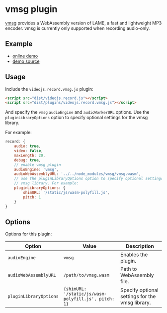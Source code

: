# vmsg plugin

[vmsg](https://github.com/Kagami/vmsg) provides a WebAssembly version of LAME, a fast
and lightweight MP3 encoder. vmsg is currently only supported when recording audio-only.

## Example

- [online demo](https://collab-project.github.io/videojs-record/demo/audio-only-mp3.html)
- [demo source](https://github.com/collab-project/videojs-record/blob/master/examples/plugins/audio-only-mp3.html)

## Usage

Include the `videojs.record.vmsg.js` plugin:

```html
<script src="dist/videojs.record.js"></script>
<script src="dist/plugins/videojs.record.vmsg.js"></script>
```

And specify the `vmsg` `audioEngine` and `audioWorkerURL` options. Use the
`pluginLibraryOptions` option to specify optional settings for the vmsg library.

For example:

```javascript
record: {
    audio: true,
    video: false,
    maxLength: 20,
    debug: true,
    // enable vmsg plugin
    audioEngine: 'vmsg',
    audioWebAssemblyURL: '../../node_modules/vmsg/vmsg.wasm',
    // use the pluginLibraryOptions option to specify optional settings for the
    // vmsg library. For example:
    pluginLibraryOptions: {
        shimURL: '/static/js/wasm-polyfill.js',
        pitch: 1
    }
}
```

## Options

Options for this plugin:

| Option | Value | Description |
| --- | --- | --- |
| `audioEngine` | `vmsg` | Enables the plugin. |
| `audioWebAssemblyURL` | `/path/to/vmsg.wasm` | Path to WebAssembly file. |
| `pluginLibraryOptions` | `{shimURL: '/static/js/wasm-polyfill.js', pitch: 1}` | Specify optional settings for the vmsg library. |
